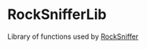 # RockSnifferLib
Library of functions used by [RockSniffer](https://github.com/kokolihapihvi/RockSniffer)
